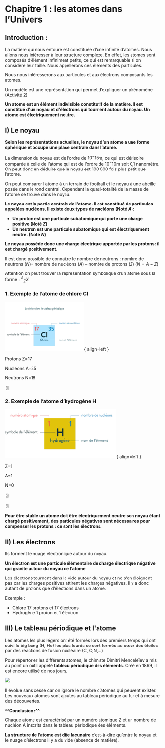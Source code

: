 # Chapitre 1 : les atomes dans l’Univers
## Introduction :

La matière qui nous entoure est constituée d’une infinité d’atomes. Nous allons nous intéresser à leur structure complexe. En effet, les atomes sont composés d’élément infiniment petits, ce qui est remarquable si on considère leur taille. Nous appellerons ces éléments des particules.

Nous nous intéresserons aux particules et aux électrons composants les atomes.

Un modèle est une représentation qui permet d’expliquer un phénomène (Activité 2)

**Un atome est un élément indivisible constitutif de la matière. Il est constitué d'un noyau et d'électrons qui tournent autour du noyau. Un atome est électriquement neutre.**

## I) Le noyau

**Selon les représentations actuelles, le noyau d’un atome a une forme sphérique et occupe une place centrale dans l’atome.**

La dimension du noyau est de l’ordre de $10^-15$m, ce qui est dérisoire comparée à celle de l’atome qui est de l’ordre de $10^-10$m soit 0,1 nanomètre. On peut donc en déduire que le noyau est 100 000 fois plus petit que l’atome.

On peut comparer l’atome à un terrain de football et le noyau à une abeille posée dans le rond central. Cependant la quasi-totalité de la masse de l’atome se trouve dans le noyau.

**Le noyau est la partie centrale de l'atome. Il est constitué de particules appelées nucléons. Il existe deux types de nucléons (Noté $A$):**

- **Un proton est une particule subatomique qui porte une charge positive (Noté $Z$)**
- **Un neutron est une particule subatomique qui est électriquement neutre. (Noté $N$)**

**Le noyau possède donc une charge électrique apportée par les protons: il est chargé positivement.**

Il est donc possible de connaître le nombre de neutrons : nombre de neutrons ($N$)=
nombre de nucléons ($A$) – nombre de protons ($Z$) ($N=A-Z$)

Attention on peut trouver la représentation symbolique d’un atome sous la forme : $^{A}{_{Z}}X$

### 1. Exemple de l’atome de chlore Cl

![](../../assets/noscans/chimie/atome-cl.png){ align=left }

Protons Z=17

Nucléons A=35

Neutrons N=18

〿
### 2. Exemple de l’atome d’hydrogène H

![](../../assets/noscans/chimie/atome-h.png){ align=left }

Z=1

A=1

N=0

〿

〿

**Pour être stable un atome doit être électriquement neutre son noyau étant chargé positivement, des particules négatives sont nécessaires pour compenser les protons : ce sont les électrons.**

## II) Les électrons
Ils forment le nuage électronique autour du noyau.

**Un électron est une particule élémentaire de charge électrique négative qui gravite autour du noyau de l’atome**

Les électrons tournent dans le vide autour du noyau et ne s’en éloignent pas car les
charges positives attirent les charges négatives.
Il y a donc autant de protons que d’électrons dans un atome.

Exemple :

- Chlore 17 protons et 17 électrons
- Hydrogène 1 proton et 1 électron

## III) Le tableau périodique et l'atome

Les atomes les plus légers ont été formés lors des premiers temps qui ont suivi le big
bang (H, He) les plus lourds se sont formés au cœur des étoiles par des réactions de
fusion nucléaire (C, O,N,…)

Pour répertorier les différents atomes, le chimiste Dimitri Mendeleïev a mis au point un
outil appelé **tableau périodique des éléments**. Créé en 1869, il est encore utilisé de nos
jours.

![](https://api.qrserver.com/v1/create-qr-code/?data=https://www.cea.fr/multimedia/Pages/videos/culture-scientifique/physique-chimie/tableau-Mendeleiv-ex&size=160x160&margin=10)

Il évolue sans cesse car on ignore le nombre d’atomes qui peuvent exister. Les
nouveaux atomes sont ajoutés au tableau périodique au fur et à mesure des
découvertes.


**^^Conclusion :^^**

Chaque atome est caractérisé par un numéro atomique Z et un nombre de nucléon A
inscrits dans le tableau périodique des éléments.

**La structure de l’atome est dite lacunaire** c’est-à-dire qu’entre le noyau et le nuage
d’électrons il y a du vide (absence de matière).


